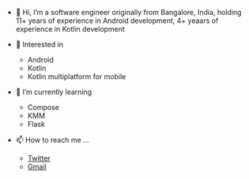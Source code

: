 - 👋 Hi, I’m a software engineer originally from Bangalore, India, holding 11+ years of experience in Android development, 4+ yeaars of experience in Kotlin development
- 👀 Interested in 
    * Android
    * Kotlin
    * Kotlin multiplatform for mobile
    
- 🌱 I’m currently learning
    * Compose
    * KMM
    * Flask
   
- 📫 How to reach me ...
   - [Twitter](https://twitter.com/dkk009)
   - [Gmail](dkk009@gmail.com)
      

<!---
dkk009/dkk009 is a ✨ special ✨ repository because its `README.md` (this file) appears on your GitHub profile.
You can click the Preview link to take a look at your changes.
--->
